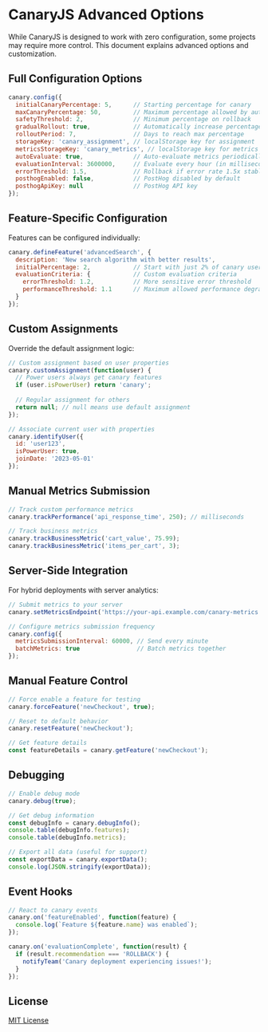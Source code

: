# CanaryJS Advanced Options

While CanaryJS is designed to work with zero configuration, some projects may require more control. This document explains advanced options and customization.

## Full Configuration Options

```javascript
canary.config({
  initialCanaryPercentage: 5,      // Starting percentage for canary
  maxCanaryPercentage: 50,         // Maximum percentage allowed by auto-scaling
  safetyThreshold: 2,              // Minimum percentage on rollback
  gradualRollout: true,            // Automatically increase percentage
  rolloutPeriod: 7,                // Days to reach max percentage
  storageKey: 'canary_assignment', // localStorage key for assignment
  metricsStorageKey: 'canary_metrics', // localStorage key for metrics
  autoEvaluate: true,              // Auto-evaluate metrics periodically
  evaluationInterval: 3600000,     // Evaluate every hour (in milliseconds)
  errorThreshold: 1.5,             // Rollback if error rate 1.5x stable version
  posthogEnabled: false,           // PostHog disabled by default
  posthogApiKey: null              // PostHog API key
});
```

## Feature-Specific Configuration

Features can be configured individually:

```javascript
canary.defineFeature('advancedSearch', {
  description: 'New search algorithm with better results',
  initialPercentage: 2,            // Start with just 2% of canary users
  evaluationCriteria: {            // Custom evaluation criteria
    errorThreshold: 1.2,           // More sensitive error threshold
    performanceThreshold: 1.1      // Maximum allowed performance degradation
  }
});
```

## Custom Assignments

Override the default assignment logic:

```javascript
// Custom assignment based on user properties
canary.customAssignment(function(user) {
  // Power users always get canary features
  if (user.isPowerUser) return 'canary';
  
  // Regular assignment for others
  return null; // null means use default assignment
});

// Associate current user with properties
canary.identifyUser({
  id: 'user123',
  isPowerUser: true,
  joinDate: '2023-05-01'
});
```

## Manual Metrics Submission

```javascript
// Track custom performance metrics
canary.trackPerformance('api_response_time', 250); // milliseconds

// Track business metrics
canary.trackBusinessMetric('cart_value', 75.99);
canary.trackBusinessMetric('items_per_cart', 3);
```

## Server-Side Integration

For hybrid deployments with server analytics:

```javascript
// Submit metrics to your server
canary.setMetricsEndpoint('https://your-api.example.com/canary-metrics');

// Configure metrics submission frequency
canary.config({
  metricsSubmissionInterval: 60000, // Send every minute
  batchMetrics: true                // Batch metrics together
});
```

## Manual Feature Control

```javascript
// Force enable a feature for testing
canary.forceFeature('newCheckout', true);

// Reset to default behavior
canary.resetFeature('newCheckout');

// Get feature details
const featureDetails = canary.getFeature('newCheckout');
```

## Debugging

```javascript
// Enable debug mode
canary.debug(true);

// Get debug information
const debugInfo = canary.debugInfo();
console.table(debugInfo.features);
console.table(debugInfo.metrics);

// Export all data (useful for support)
const exportData = canary.exportData();
console.log(JSON.stringify(exportData));
```

## Event Hooks

```javascript
// React to canary events
canary.on('featureEnabled', function(feature) {
  console.log(`Feature ${feature.name} was enabled`);
});

canary.on('evaluationComplete', function(result) {
  if (result.recommendation === 'ROLLBACK') {
    notifyTeam('Canary deployment experiencing issues!');
  }
});
```

## License

[MIT License](LICENSE)
